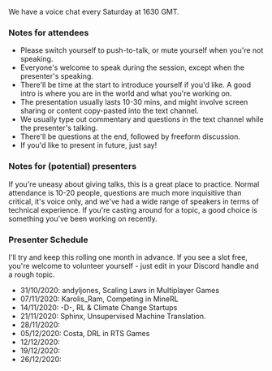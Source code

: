We have a voice chat every Saturday at 1630 GMT. 

### Notes for attendees
 * Please switch yourself to push-to-talk, or mute yourself when you're not speaking.
 * Everyone's welcome to speak during the session, except when the presenter's speaking. 
 * There'll be time at the start to introduce yourself if you'd like. A good intro is where you are in the world and what you're working on. 
 * The presentation usually lasts 10-30 mins, and might involve screen sharing or content copy-pasted into the text channel. 
 * We usually type out commentary and questions in the text channel while the presenter's talking.
 * There'll be questions at the end, followed by freeform discussion.
 * If you'd like to present in future, just say!

### Notes for (potential) presenters
If you're uneasy about giving talks, this is a great place to practice. Normal attendance is 10-20 people, questions are much more inquisitive than critical, it's voice only, and we've had a wide range of speakers in terms of technical experience. If you're casting around for a topic, a good choice is something you've been working on recently.

### Presenter Schedule
I'll try and keep this rolling one month in advance. If you see a slot free, you're welcome to volunteer yourself - just edit in your Discord handle and a rough topic.

* 31/10/2020: andyljones, Scaling Laws in Multiplayer Games 
* 07/11/2020: Karolis_Ram, Competing in MineRL
* 14/11/2020: -D-, RL & Climate Change Startups
* 21/11/2020: Sphinx, Unsupervised Machine Translation.
* 28/11/2020:
* 05/12/2020: Costa, DRL in RTS Games
* 12/12/2020:
* 19/12/2020:
* 26/12/2020: